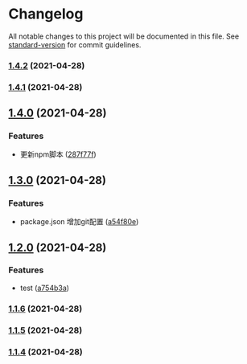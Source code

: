 # Changelog

All notable changes to this project will be documented in this file. See [standard-version](https://github.com/conventional-changelog/standard-version) for commit guidelines.

### [1.4.2](https://github.com/hentaizhou/z-polygon-editor/compare/v1.4.1...v1.4.2) (2021-04-28)

### [1.4.1](https://github.com/hentaizhou/z-polygon-editor/compare/v1.4.0...v1.4.1) (2021-04-28)

## [1.4.0](https://github.com/hentaizhou/z-polygon-editor/compare/v1.3.0...v1.4.0) (2021-04-28)


### Features

* 更新npm脚本 ([287f77f](https://github.com/hentaizhou/z-polygon-editor/commit/287f77f84c9dd33f81ae576986ad901aa41849d6))

## [1.3.0](https://github.com/hentaizhou/z-polygon-editor/compare/v1.2.0...v1.3.0) (2021-04-28)


### Features

* package.json 增加git配置 ([a54f80e](https://github.com/hentaizhou/z-polygon-editor/commit/a54f80e12dbf94fba1f49fca4c6596e2a7e4fc7a))

## [1.2.0](https://github.com/hentaizhou/z-polygon-editor/compare/v1.1.6...v1.2.0) (2021-04-28)


### Features

* test ([a754b3a](https://github.com/hentaizhou/z-polygon-editor/commit/a754b3a0c3380d668781a6dbb659851cebce4d15))

### [1.1.6](https://github.com/hentaizhou/z-polygon-editor/compare/v1.1.5...v1.1.6) (2021-04-28)

### [1.1.5](https://github.com/hentaizhou/z-polygon-editor/compare/v1.1.4...v1.1.5) (2021-04-28)

### [1.1.4](https://github.com/hentaizhou/z-polygon-editor/compare/v1.1.4-0...v1.1.4) (2021-04-28)
